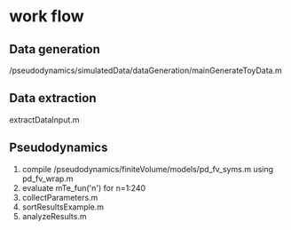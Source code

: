 # work flow

## Data generation
/pseudodynamics/simulatedData/dataGeneration/mainGenerateToyData.m

## Data extraction
extractDataInput.m

## Pseudodynamics
1. compile /pseudodynamics/finiteVolume/models/pd_fv_syms.m using pd_fv_wrap.m
2. evaluate mTe_fun('n') for n=1:240
3. collectParameters.m
4. sortResultsExample.m
5. analyzeResults.m
